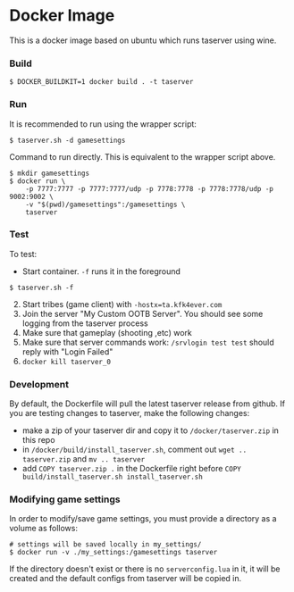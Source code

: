 # Docker Image
This is a docker image based on ubuntu which runs taserver using wine.

### Build
```
$ DOCKER_BUILDKIT=1 docker build . -t taserver
```

### Run

It is recommended to run using the wrapper script:
```
$ taserver.sh -d gamesettings
```

Command to run directly. This is equivalent to the wrapper script above.
```
$ mkdir gamesettings
$ docker run \
    -p 7777:7777 -p 7777:7777/udp -p 7778:7778 -p 7778:7778/udp -p 9002:9002 \
    -v "$(pwd)/gamesettings":/gamesettings \
    taserver
```

### Test
To test:

- Start container. `-f` runs it in the foreground
```
$ taserver.sh -f
```

2. Start tribes (game client) with `-hostx=ta.kfk4ever.com`
3. Join the server "My Custom OOTB Server". You should see some logging from the taserver process
4. Make sure that gameplay (shooting ,etc) work
5. Make sure that server commands work: `/srvlogin test test` should reply with "Login Failed"
6. `docker kill taserver_0`

### Development
By default, the Dockerfile will pull the latest taserver release from github. If you are testing changes to taserver, make the following changes:
- make a zip of your taserver dir and copy it to `/docker/taserver.zip` in this repo
- in `/docker/build/install_taserver.sh`, comment out `wget .. taserver.zip` and `mv .. taserver`
- add `COPY taserver.zip .` in the Dockerfile right before `COPY build/install_taserver.sh install_taserver.sh`

### Modifying game settings
In order to modify/save game settings, you must provide a directory as a volume as follows:
```
# settings will be saved locally in my_settings/
$ docker run -v ./my_settings:/gamesettings taserver
```

If the directory doesn't exist or there is no `serverconfig.lua` in it, it will be created and the default configs from taserver will be copied in.
